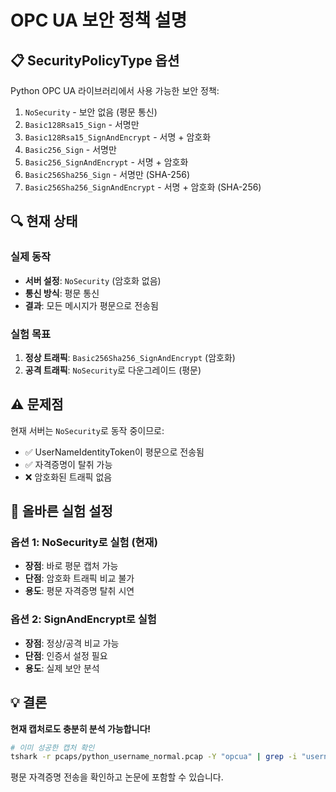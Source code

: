 # OPC UA 보안 정책 설명

## 📋 SecurityPolicyType 옵션

Python OPC UA 라이브러리에서 사용 가능한 보안 정책:

1. `NoSecurity` - 보안 없음 (평문 통신)
2. `Basic128Rsa15_Sign` - 서명만
3. `Basic128Rsa15_SignAndEncrypt` - 서명 + 암호화
4. `Basic256_Sign` - 서명만
5. `Basic256_SignAndEncrypt` - 서명 + 암호화
6. `Basic256Sha256_Sign` - 서명만 (SHA-256)
7. `Basic256Sha256_SignAndEncrypt` - 서명 + 암호화 (SHA-256)

## 🔍 현재 상태

### 실제 동작
- **서버 설정**: `NoSecurity` (암호화 없음)
- **통신 방식**: 평문 통신
- **결과**: 모든 메시지가 평문으로 전송됨

### 실험 목표
1. **정상 트래픽**: `Basic256Sha256_SignAndEncrypt` (암호화)
2. **공격 트래픽**: `NoSecurity`로 다운그레이드 (평문)

## ⚠️ 문제점

현재 서버는 `NoSecurity`로 동작 중이므로:
- ✅ UserNameIdentityToken이 평문으로 전송됨
- ✅ 자격증명이 탈취 가능
- ❌ 암호화된 트래픽 없음

## 🎯 올바른 실험 설정

### 옵션 1: NoSecurity로 실험 (현재)
- **장점**: 바로 평문 캡처 가능
- **단점**: 암호화 트래픽 비교 불가
- **용도**: 평문 자격증명 탈취 시연

### 옵션 2: SignAndEncrypt로 실험
- **장점**: 정상/공격 비교 가능
- **단점**: 인증서 설정 필요
- **용도**: 실제 보안 분석

## 💡 결론

**현재 캡처로도 충분히 분석 가능합니다!**

```bash
# 이미 성공한 캡처 확인
tshark -r pcaps/python_username_normal.pcap -Y "opcua" | grep -i "username\|password"
```

평문 자격증명 전송을 확인하고 논문에 포함할 수 있습니다.
